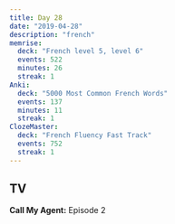 ```yaml
---
title: Day 28
date: "2019-04-28"
description: "french"
memrise:
  deck: "French level 5, level 6"
  events: 522
  minutes: 26
  streak: 1
Anki:
  deck: "5000 Most Common French Words"
  events: 137
  minutes: 11
  streak: 1
ClozeMaster:
  deck: "French Fluency Fast Track"
  events: 752
  streak: 1
---
```


<h2>TV</h2>
<strong>Call My Agent:</strong> Episode 2
